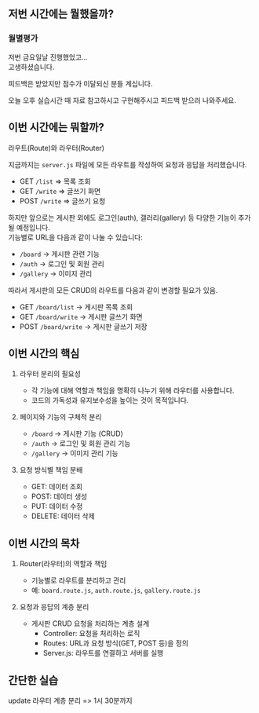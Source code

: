 ## 저번 시간에는 뭘했을까?

### 월별평가

저번 금요일날 진행했었고...  
고생하셨습니다.  

피드백은 받았지만 점수가 미달되신 분들 계십니다.  

오늘 오후 실습시간 때 자료 참고하시고 구현해주시고 피드백 받으러 나와주세요.  

## 이번 시간에는 뭐할까?  

라우트(Route)와 라우터(Router)  

지금까지는 `server.js` 파일에 모든 라우트를 작성하여 요청과 응답을 처리했습니다.  

- GET `/list` => 목록 조회  
- GET `/write` => 글쓰기 화면  
- POST `/write` => 글쓰기 요청  

하지만 앞으로는 게시판 외에도 로그인(auth), 갤러리(gallery) 등 다양한 기능이 추가될 예정입니다.  
기능별로 URL을 다음과 같이 나눌 수 있습니다:  

- `/board` → 게시판 관련 기능  
- `/auth` → 로그인 및 회원 관리  
- `/gallery` → 이미지 관리  

따라서 게시판의 모든 CRUD의 라우트를 다음과 같이 변경할 필요가 있음.

- GET `/board/list` → 게시판 목록 조회  
- GET `/board/write` → 게시판 글쓰기 화면  
- POST `/board/write` → 게시판 글쓰기 저장  

## 이번 시간의 핵심  

1. 라우터 분리의 필요성  

   - 각 기능에 대해 역할과 책임을 명확히 나누기 위해 라우터를 사용합니다.  
   - 코드의 가독성과 유지보수성을 높이는 것이 목적입니다.  

2. 페이지와 기능의 구체적 분리  

   - `/board` → 게시판 기능 (CRUD)  
   - `/auth` → 로그인 및 회원 관리 기능  
   - `/gallery` → 이미지 관리 기능  

3. 요청 방식별 책임 분배  

   - GET: 데이터 조회  
   - POST: 데이터 생성  
   - PUT: 데이터 수정  
   - DELETE: 데이터 삭제  

## 이번 시간의 목차  

1. Router(라우터)의 역할과 책임  

   - 기능별로 라우트를 분리하고 관리  
   - 예: `board.route.js`, `auth.route.js`, `gallery.route.js`  

2. 요청과 응답의 계층 분리  

   - 게시판 CRUD 요청을 처리하는 계층 설계  
     - Controller: 요청을 처리하는 로직  
     - Routes: URL과 요청 방식(GET, POST 등)을 정의  
     - Server.js: 라우트를 연결하고 서버를 실행  

## 간단한 실습

update 라우터 계층 분리 => 1시 30분까지
